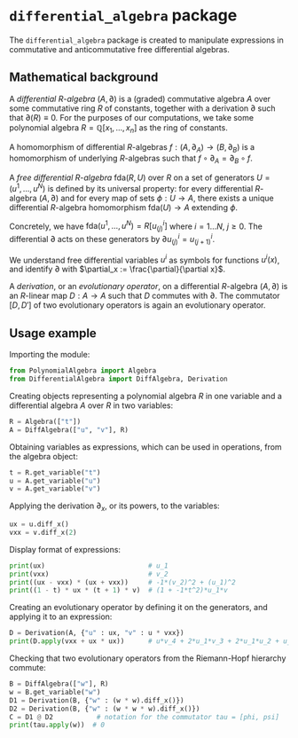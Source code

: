 
# `differential_algebra` package  
  
The `differential_algebra` package is created to manipulate expressions in commutative and anticommutative free differential algebras.  
  
## Mathematical background  
  
A *differential* $R$-*algebra* $(A, \partial)$ is a (graded) commutative algebra $A$ over some commutative ring $R$ of constants, together with a derivation $\partial$ such that $\partial(R) \equiv 0$. For the purposes of our computations, we take some polynomial algebra $R = \mathbb{Q}[x_1, \dots, x_n]$ as the ring of constants.  
  
A homomorphism of differential $R$-algebras $f: (A, \partial_A) \to (B, \partial_B)$ is a homomorphism of underlying $R$-algebras such that $f \circ \partial_A = \partial_B \circ f$.  
  
A *free differential* $R$-*algebra* $\mathrm{fda}(R, U)$ over $R$ on a set of generators $U = (u^1, \dots, u^N)$ is defined by its universal property: for every differential $R$-algebra $(A, \partial)$ and for every map of sets $\phi: U \to A$, there exists a unique differential $R$-algebra homomorphism $\mathrm{fda}(U) \to A$ extending $\phi$.  
  
Concretely, we have $\mathrm{fda}(u^1, \dots, u^N) = R[u^i_{(j)}]$ where $i=1\dots N$, $j\geq 0$. The differential $\partial$ acts on these generators by $\partial u^i_{(j)} = u^i_{(j+1)}$.  
  
We understand free differential variables $u^i$ as symbols for functions $u^i(x)$, and identify $\partial$ with $\partial_x := \frac{\partial}{\partial x}$.  

A *derivation*, or an *evolutionary operator*, on a differential $R$-algebra $(A, \partial)$ is an $R$-linear map $D: A \to A$ such that $D$ commutes with $\partial$. The commutator $[D, D']$ of two evolutionary operators is again an evolutionary operator.

## Usage example  
  
Importing the module:  
```python  
from PolynomialAlgebra import Algebra  
from DifferentialAlgebra import DiffAlgebra, Derivation  
```  
Creating objects representing a polynomial algebra $R$ in one variable and a differential algebra $A$ over $R$ in two variables:  
```python  
R = Algebra(["t"])  
A = DiffAlgebra(["u", "v"], R)  
```  
Obtaining variables as expressions, which can be used in operations, from the algebra object:  
```python  
t = R.get_variable("t")  
u = A.get_variable("u")  
v = A.get_variable("v")  
```  
Applying the derivation $\partial_x$, or its powers, to the variables:  
```python  
ux = u.diff_x()  
vxx = v.diff_x(2)  
```  
Display format of expressions:  
```python  
print(ux)                          # u_1  
print(vxx)                         # v_2  
print((ux - vxx) * (ux + vxx))     # -1*(v_2)^2 + (u_1)^2  
print((1 - t) * ux * (t + 1) * v)  # (1 + -1*t^2)*u_1*v  
```  
Creating an evolutionary operator by defining it on the generators, and applying it to an expression:  
```python  
D = Derivation(A, {"u" : ux, "v" : u * vxx})  
print(D.apply(vxx + ux * ux))      # u*v_4 + 2*u_1*v_3 + 2*u_1*u_2 + u_2*v_2  
```  
Checking that two evolutionary operators from the Riemann-Hopf hierarchy commute:  
```python  
B = DiffAlgebra(["w"], R)  
w = B.get_variable("w")  
D1 = Derivation(B, {"w" : (w * w).diff_x()})  
D2 = Derivation(B, {"w" : (w * w * w).diff_x()})  
C = D1 @ D2           # notation for the commutator tau = [phi, psi]  
print(tau.apply(w))  # 0  
```
<!--stackedit_data:
eyJoaXN0b3J5IjpbLTc3NzY0MDE5MV19
-->
